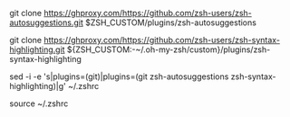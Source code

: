 git clone https://ghproxy.com/https://github.com/zsh-users/zsh-autosuggestions.git $ZSH_CUSTOM/plugins/zsh-autosuggestions

git clone https://ghproxy.com/https://github.com/zsh-users/zsh-syntax-highlighting.git ${ZSH_CUSTOM:-~/.oh-my-zsh/custom}/plugins/zsh-syntax-highlighting

sed -i -e 's|plugins=(git)|plugins=(git zsh-autosuggestions zsh-syntax-highlighting)|g' ~/.zshrc

source ~/.zshrc

